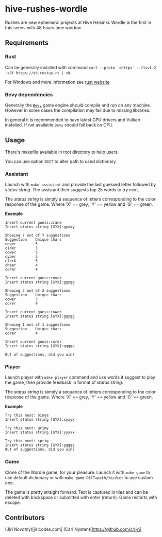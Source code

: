 # hive-rushes-wordle
Rushes are new ephemeral projects at Hive Helsinki. Wordle is the first in this series with 48 hours time window

## Requirements

### Rust
Can be generally installed with command `curl --proto '=https' --tlsv1.2 -sSf https://sh.rustup.rs | sh`.

For Windows and more information see [rust website](https://www.rust-lang.org/tools/install)

### Bevy dependencies
Generally the [`Bevy`](https://bevyengine.org/) game engine should compile and run on any machine. However in some cases the compilation may fail due to missing libraries.

In general it is recommended to have latest GPU drivers and Vulkan installed. If not available `Bevy` should fall back on CPU.

## Usage
There's makefile available in root directory to help users.

You can use option `DICT` to alter path to used dictionary.
### Assistant
Launch with `make assistant` and provide the last guessed letter followed by *status string*. The assistant then suggests top 25 words to try next.

The *status string* is simply a sequence of letters corresponding to the color response of the game.
Where 'X' == grey, 'Y' == yellow and 'G' == green. 

**Example**
```
Insert current guess:crane
Insert status string [GYX]:gyxxy

Showing 7 out of 7 suggestions
Suggestion    Unique chars  
cover         5             
cider         5             
cower         5             
cyber         5             
clerk         5             
cheer         4             
corer         4             

Insert current guess:cover
Insert status string [GYX]:ggxgg

Showing 2 out of 2 suggestions
Suggestion    Unique chars  
cower         5             
corer         4             

Insert current guess:cower
Insert status string [GYX]:ggxgg

Showing 1 out of 1 suggestions
Suggestion    Unique chars  
corer         4             

Insert current guess:corer
Insert status string [GYX]:ggggg

Out of suggestions, did you win?
```


### Player
Launch player with `make player`  command and use words it suggest to play the game, then provide feedback in format of *status string*.

The *status string* is simply a sequence of letters corresponding to the color response of the game.
Where 'X' == grey, 'Y' == yellow and 'G' == green. 

**Example**
```
Try this next: binge
Insert status string [GYX]:xyxyx

Try this next: grimy
Insert status string [GYX]:yyyxx

Try this next: sprig
Insert status string [GYX]:ggggg
Out of suggestions, did you win?
```

### Game
Clone of the Wordle game, for your pleasure. Launch it with `make game` to use default dictionary or with  `make game DICT=path/to/dict` to use custom one.

The game is pretty straight forward. Text is captured in tiles and can be deleted with backspace or submitted with enter (return). Game restarts with escape.


## Contributors
(Jiri Novotny)[jiricodes.com]
(Carl Nysten)[https://github.com/crl-n]